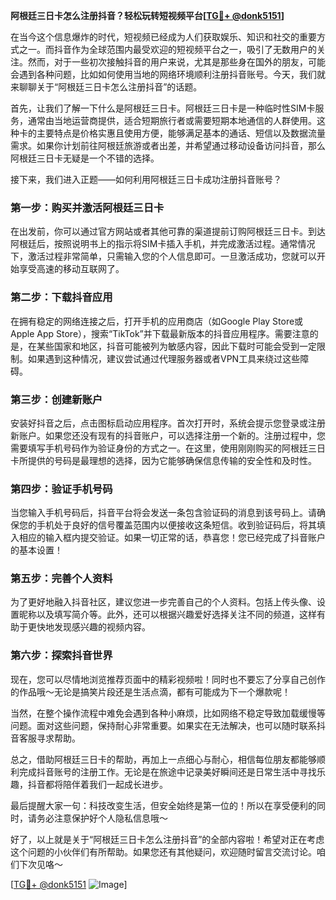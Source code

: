 **阿根廷三日卡怎么注册抖音？轻松玩转短视频平台[[TG💪+ @donk5151](https://t.me/s/donk5151)]**

在当今这个信息爆炸的时代，短视频已经成为人们获取娱乐、知识和社交的重要方式之一。而抖音作为全球范围内最受欢迎的短视频平台之一，吸引了无数用户的关注。然而，对于一些初次接触抖音的用户来说，尤其是那些身在国外的朋友，可能会遇到各种问题，比如如何使用当地的网络环境顺利注册抖音账号。今天，我们就来聊聊关于“阿根廷三日卡怎么注册抖音”的话题。

首先，让我们了解一下什么是阿根廷三日卡。阿根廷三日卡是一种临时性SIM卡服务，通常由当地运营商提供，适合短期旅行者或需要短期本地通信的人群使用。这种卡的主要特点是价格实惠且使用方便，能够满足基本的通话、短信以及数据流量需求。如果你计划前往阿根廷旅游或者出差，并希望通过移动设备访问抖音，那么阿根廷三日卡无疑是一个不错的选择。

接下来，我们进入正题——如何利用阿根廷三日卡成功注册抖音账号？

### 第一步：购买并激活阿根廷三日卡

在出发前，你可以通过官方网站或者其他可靠的渠道提前订购阿根廷三日卡。到达阿根廷后，按照说明书上的指示将SIM卡插入手机，并完成激活过程。通常情况下，激活过程非常简单，只需输入您的个人信息即可。一旦激活成功，您就可以开始享受高速的移动互联网了。

### 第二步：下载抖音应用

在拥有稳定的网络连接之后，打开手机的应用商店（如Google Play Store或Apple App Store），搜索“TikTok”并下载最新版本的抖音应用程序。需要注意的是，在某些国家和地区，抖音可能被列为敏感内容，因此下载时可能会受到一定限制。如果遇到这种情况，建议尝试通过代理服务器或者VPN工具来绕过这些障碍。

### 第三步：创建新账户

安装好抖音之后，点击图标启动应用程序。首次打开时，系统会提示您登录或注册新账户。如果您还没有现有的抖音账户，可以选择注册一个新的。注册过程中，您需要填写手机号码作为验证身份的方式之一。在这里，使用刚刚购买的阿根廷三日卡所提供的号码是最理想的选择，因为它能够确保信息传输的安全性和及时性。

### 第四步：验证手机号码

当您输入手机号码后，抖音平台将会发送一条包含验证码的消息到该号码上。请确保您的手机处于良好的信号覆盖范围内以便接收这条短信。收到验证码后，将其填入相应的输入框内提交验证。如果一切正常的话，恭喜您！您已经完成了抖音账户的基本设置！

### 第五步：完善个人资料

为了更好地融入抖音社区，建议您进一步完善自己的个人资料。包括上传头像、设置昵称以及填写简介等。此外，还可以根据兴趣爱好选择关注不同的频道，这样有助于更快地发现感兴趣的视频内容。

### 第六步：探索抖音世界

现在，您可以尽情地浏览推荐页面中的精彩视频啦！同时也不要忘了分享自己创作的作品哦～无论是搞笑片段还是生活点滴，都有可能成为下一个爆款呢！

当然，在整个操作流程中难免会遇到各种小麻烦，比如网络不稳定导致加载缓慢等问题。面对这些问题，保持耐心非常重要。如果实在无法解决，也可以随时联系抖音客服寻求帮助。

总之，借助阿根廷三日卡的帮助，再加上一点细心与耐心，相信每位朋友都能够顺利完成抖音账号的注册工作。无论是在旅途中记录美好瞬间还是日常生活中寻找乐趣，抖音都将陪伴着我们一起成长进步。

最后提醒大家一句：科技改变生活，但安全始终是第一位的！所以在享受便利的同时，请务必注意保护好个人隐私信息哦～

好了，以上就是关于“阿根廷三日卡怎么注册抖音”的全部内容啦！希望对正在考虑这个问题的小伙伴们有所帮助。如果您还有其他疑问，欢迎随时留言交流讨论。咱们下次见咯～

[[TG💪+ @donk5151](https://t.me/s/donk5151) ![Image](https://i.postimg.cc/rwNCRYN7/Snipaste-2025-04-30-17-27-05.png)]